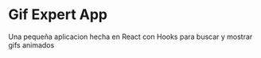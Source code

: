 # Gif Expert App

Una pequeña aplicacion hecha en React con Hooks para buscar y mostrar gifs animados